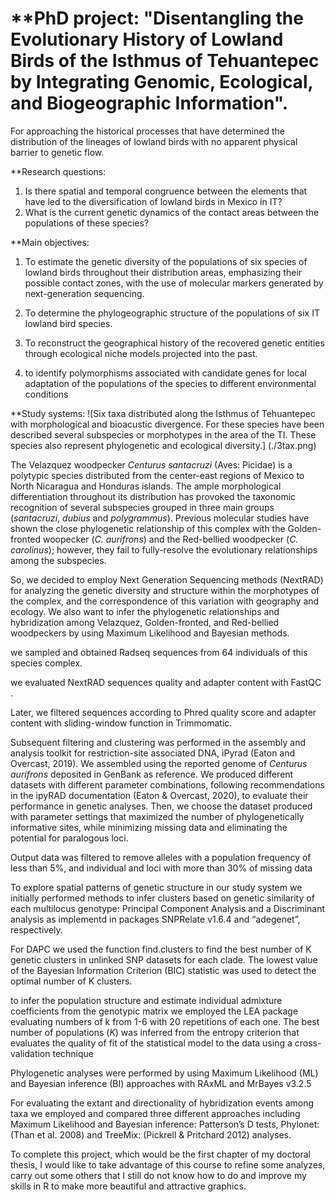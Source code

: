 # **PhD project: "Disentangling the Evolutionary History of Lowland Birds of the Isthmus of Tehuantepec by Integrating Genomic, Ecological, and Biogeographic Information".

For approaching the historical processes that have determined the distribution of the lineages of lowland birds with no apparent physical barrier to genetic flow.
  
**Research questions:
1) Is there spatial and temporal congruence between the elements that have led to the diversification of lowland birds in Mexico in IT?
2) What is the current genetic dynamics of the contact areas between the populations of these species?

**Main objectives:

1) To estimate the genetic diversity of the populations of six species of lowland birds throughout their distribution areas, emphasizing their possible contact zones, with the use of molecular markers generated by next-generation sequencing.

2) To determine the phylogeographic structure of the populations of six IT lowland bird species.

3) To reconstruct the geographical history of the recovered genetic entities through ecological niche models projected into the past.

4) to identify polymorphisms associated with candidate genes for local adaptation of the populations of the species to different environmental conditions

**Study systems:
![Six taxa distributed along the Isthmus of Tehuantepec with morphological and bioacustic divergence. For these species have been described several subspecies or morphotypes in the area of the TI. These species also represent phylogenetic and ecological diversity.] (./3tax.png)  





The Velazquez woodpecker *Centurus santacruzi* (Aves: Picidae) is a polytypic species distributed from the center-east regions of Mexico to North Nicaragua and Honduras islands. The ample morphological differentiation throughout its distribution has provoked the taxonomic recognition of several subspecies grouped in three main groups (*santacruzi*, *dubius* and *polygrammus*). Previous molecular studies have shown the close phylogenetic relationship of this complex with the Golden-fronted woopecker (*C. aurifrons*) and the Red-bellied woodpecker (*C. carolinus*); however, they fail to fully-resolve the evolutionary relationships among the subspecies. 

So, we decided to employ Next Generation Sequencing methods (NextRAD) for analyzing the genetic diversity and structure within the morphotypes of the complex, and the correspondence of this variation with geography and ecology. We also want to infer the phylogenetic relationships and hybridization among Velazquez, Golden-fronted, and Red-bellied woodpeckers by using Maximum Likelihood and Bayesian methods.

we sampled and obtained Radseq sequences from 64 individuals of this species complex.

we evaluated NextRAD sequences quality and adapter content with FastQC . 

Later, we filtered sequences according to Phred quality score and adapter content  with sliding-window function in Trimmomatic. 

Subsequent filtering and clustering was performed in the assembly and analysis toolkit for restriction-site associated DNA, iPyrad (Eaton and Overcast, 2019). We assembled using the reported genome of *Centurus aurifrons* deposited in GenBank as reference. We produced different datasets with different parameter combinations, following recommendations in the ipyRAD documentation (Eaton & Overcast, 2020), to evaluate their performance in genetic analyses. Then, we choose the dataset produced with parameter settings that maximized the number of phylogenetically informative sites, while minimizing missing data and eliminating the potential for paralogous loci. 

Output data was filtered to remove alleles with a population frequency of less than 5%, and individual and loci with more than 30% of missing data

To explore spatial patterns of genetic structure in our study system we initially performed methods to infer clusters based on genetic similarity of each multilocus genotype: Principal Component Analysis and a Discriminant analysis  as implementd in packages SNPRelate v1.6.4 and “adegenet”, respectively. 

For DAPC we used the function find.clusters to find the best number of K genetic clusters in unlinked SNP datasets for each clade. The lowest value of the Bayesian Information Criterion (BIC) statistic was used to detect the optimal number of K clusters. 

 to infer  the population structure and estimate individual admixture coefficients from the genotypic matrix we employed the LEA package  evaluating numbers of k from 1-6 with 20 repetitions of each one. The best number of populations (*K*) was inferred from the entropy criterion that evaluates the quality of fit of the statistical model to the data using a cross-validation technique  

Phylogenetic analyses were performed by using Maximum Likelihood (ML) and Bayesian inference (BI) approaches with RAxML and MrBayes v3.2.5



For evaluating the extant and directionality of hybridization events among taxa we employed and compared three different approaches including Maximum Likelihood and Bayesian inference: Patterson’s D tests, Phylonet: (Than et al. 2008) and TreeMix: (Pickrell & Pritchard 2012) analyses. 



To complete this project, which would be the first chapter of my doctoral thesis, I would like to take advantage of this course to refine some analyzes, carry out some others that I still do not know how to do and improve my skills in R to make more beautiful and attractive graphics.

